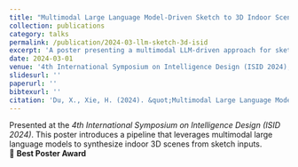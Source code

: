 ```yaml
---
title: "Multimodal Large Language Model-Driven Sketch to 3D Indoor Scene Synthesis"
collection: publications
category: talks
permalink: /publication/2024-03-llm-sketch-3d-isid
excerpt: 'A poster presenting a multimodal LLM-driven approach for sketch-to-3D indoor scene synthesis. (Best Poster Award)'
date: 2024-03-01
venue: '4th International Symposium on Intelligence Design (ISID 2024), Online'
slidesurl: ''
paperurl: ''
bibtexurl: ''
citation: 'Du, X., Xie, H. (2024). &quot;Multimodal Large Language Model-Driven Sketch to 3D Indoor Scene Synthesis.&quot; <i>ISID 2024</i>, Online. (Best Poster Award)'
---
```

Presented at the <i>4th International Symposium on Intelligence Design (ISID 2024)</i>. This poster introduces a pipeline that leverages multimodal large language models to synthesize indoor 3D scenes from sketch inputs.  
🏅 <b>Best Poster Award</b>

